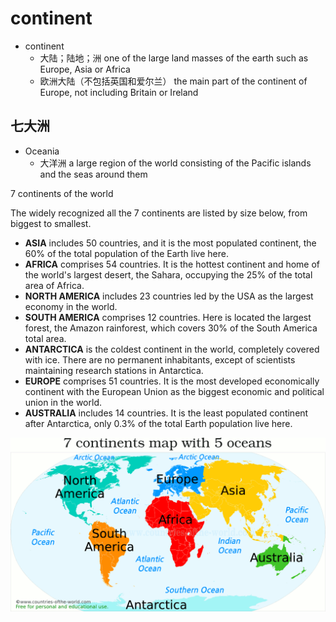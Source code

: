 # continent

- continent
  - 大陆；陆地；洲 one of the large land masses of the earth such as Europe, Asia or Africa
  - 欧洲大陆（不包括英国和爱尔兰） the main part of the continent of Europe, not including Britain or Ireland

## 七大洲

- Oceania
  - 大洋洲 a large region of the world consisting of the Pacific islands and the seas around them

7 continents of the world

The widely recognized all the 7 continents are listed by size below, from biggest to smallest.

- **ASIA** includes 50 countries, and it is the most populated continent, the 60% of the total population of the Earth live here.
- **AFRICA** comprises 54 countries. It is the hottest continent and home of the world's largest desert, the Sahara, occupying the 25% of the total area of Africa.
- **NORTH AMERICA** includes 23 countries led by the USA as the largest economy in the world.
- **SOUTH AMERICA** comprises 12 countries. Here is located the largest forest, the Amazon rainforest, which covers 30% of the South America total area.
- **ANTARCTICA** is the coldest continent in the world, completely covered with ice. There are no permanent inhabitants, except of scientists maintaining research stations in Antarctica.
- **EUROPE** comprises 51 countries. It is the most developed economically continent with the European Union as the biggest economic and political union in the world.
- **AUSTRALIA** includes 14 countries. It is the least populated continent after Antarctica, only 0.3% of the total Earth population live here.

![continents-map](images/continents-map.png)
